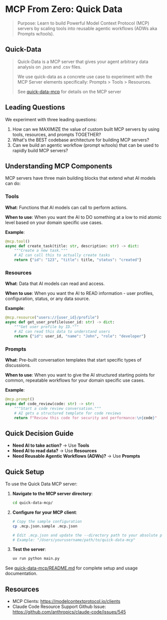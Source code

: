 # MCP From Zero: Quick Data
> Purpose: Learn to build Powerful Model Context Protocol (MCP) servers by scaling tools into reusable agentic workflows (ADWs aka Prompts w/tools).

## Quick-Data
> Quick-Data is a MCP server that gives your agent arbitrary data analysis on .json and .csv files.
>
> We use quick-data as a concrete use case to experiment with the MCP Server elements specifically: Prompts > Tools > Resources.
>
> See [quick-data-mcp](quick-data-mcp/README.md) for details on the MCP server

## Leading Questions

We experiment with three leading questions:

1. How can we MAXIMIZE the value of custom built MCP servers by using tools, resources, and prompts TOGETHER?
2. What's the BEST codebase architecture for building MCP servers?
3. Can we build an agentic workflow (prompt w/tools) that can be used to rapidly build MCP servers?

## Understanding MCP Components

MCP servers have three main building blocks that extend what AI models can do:

### Tools
**What**: Functions that AI models can call to perform actions.

**When to use**: When you want the AI to DO something at a low to mid atomic level based on your domain specific use cases.

**Example**:
```python
@mcp.tool()
async def create_task(title: str, description: str) -> dict:
    """Create a new task."""
    # AI can call this to actually create tasks
    return {"id": "123", "title": title, "status": "created"}
```

### Resources
**What**: Data that AI models can read and access.

**When to use**: When you want the AI to READ information - user profiles, configuration, status, or any data source.

**Example**:
```python
@mcp.resource("users://{user_id}/profile")
async def get_user_profile(user_id: str) -> dict:
    """Get user profile by ID."""
    # AI can read this data to understand users
    return {"id": user_id, "name": "John", "role": "developer"}
```

### Prompts
**What**: Pre-built conversation templates that start specific types of discussions.

**When to use**: When you want to give the AI structured starting points for common, repeatable workflows for your domain specific use cases.

**Example**:
```python
@mcp.prompt()
async def code_review(code: str) -> str:
    """Start a code review conversation."""
    # AI gets a structured template for code reviews
    return f"Review this code for security and performance:\n{code}"
```

## Quick Decision Guide

- **Need AI to take action?** → Use **Tools**
- **Need AI to read data?** → Use **Resources**  
- **Need Reusable Agentic Workflows (ADWs)?** → Use **Prompts**

## Quick Setup

To use the Quick Data MCP server:

1. **Navigate to the MCP server directory**:
   ```bash
   cd quick-data-mcp/
   ```

2. **Configure for your MCP client**:
   ```bash
   # Copy the sample configuration
   cp .mcp.json.sample .mcp.json
   
   # Edit .mcp.json and update the --directory path to your absolute path
   # Example: "/Users/yourusername/path/to/quick-data-mcp"
   ```

3. **Test the server**:
   ```bash
   uv run python main.py
   ```

See [quick-data-mcp/README.md](quick-data-mcp/README.md) for complete setup and usage documentation.

## Resources
- MCP Clients: https://modelcontextprotocol.io/clients
- Claude Code Resource Support Github Issue: https://github.com/anthropics/claude-code/issues/545